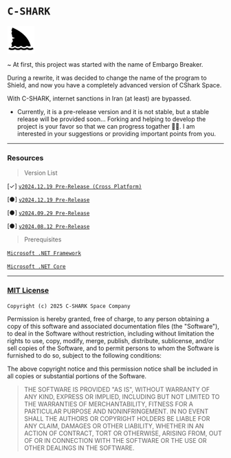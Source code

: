 # `C-SHARK`

<img src="https://github.com/b-daarr/C-SHARK/blob/main/shark.png" style="width: 64px; height: 64px; background-color: yellow;"/>


~ At first, this project was started with the name of Embargo Breaker.

During a rewrite, it was decided to change the name of the program to Shield, and now you have a completely advanced
version of CShark Space.

With C-SHARK, internet sanctions in Iran (at least) are bypassed.

+ Currently, it is a pre-release version and it is not stable, but a stable release will be provided soon...
Forking and helping to develop the project is your favor so that we can progress togather 🙏🏻.
  I am interested in your suggestions or providing important points from you.

---

### Resources

> Version List

[✓] [`v2024.12.19 Pre-Release (Cross Platform)`](https://github.com/b-daarr/C-SHARK/releases)

[●] [`v2024.12.19 Pre-Release`](https://github.com/b-daarr/C-SHARK/releases/tag/v2024.12.19)

[●] [`v2024.09.29 Pre-Release`](https://github.com/b-daarr/C-SHARK/releases/tag/v2024.09.29)

[●] [`v2024.08.12 Pre-Release`](https://github.com/b-daarr/C-SHARK/releases/tag/v2024.08.12)

> Prerequisites

[`Microsoft .NET Framework`](https://dotnet.microsoft.com/en-us/download/dotnet-framework)

[`Microsoft .NET Core`](https://dotnet.microsoft.com/en-us/download)

---

### [MIT License](https://github.com/b-daarr/C-SHARK/blob/main/LICENSE.md)

`Copyright (c) 2025 C-SHARK Space Company`

Permission is hereby granted, free of charge, to any person obtaining a copy
of this software and associated documentation files (the "Software"), to deal
in the Software without restriction, including without limitation the rights
to use, copy, modify, merge, publish, distribute, sublicense, and/or sell
copies of the Software, and to permit persons to whom the Software is
furnished to do so, subject to the following conditions:

The above copyright notice and this permission notice shall be included in all
copies or substantial portions of the Software.

> THE SOFTWARE IS PROVIDED "AS IS", WITHOUT WARRANTY OF ANY KIND, EXPRESS OR
IMPLIED, INCLUDING BUT NOT LIMITED TO THE WARRANTIES OF MERCHANTABILITY,
FITNESS FOR A PARTICULAR PURPOSE AND NONINFRINGEMENT. IN NO EVENT SHALL THE
AUTHORS OR COPYRIGHT HOLDERS BE LIABLE FOR ANY CLAIM, DAMAGES OR OTHER
LIABILITY, WHETHER IN AN ACTION OF CONTRACT, TORT OR OTHERWISE, ARISING FROM,
OUT OF OR IN CONNECTION WITH THE SOFTWARE OR THE USE OR OTHER DEALINGS IN THE
SOFTWARE.
